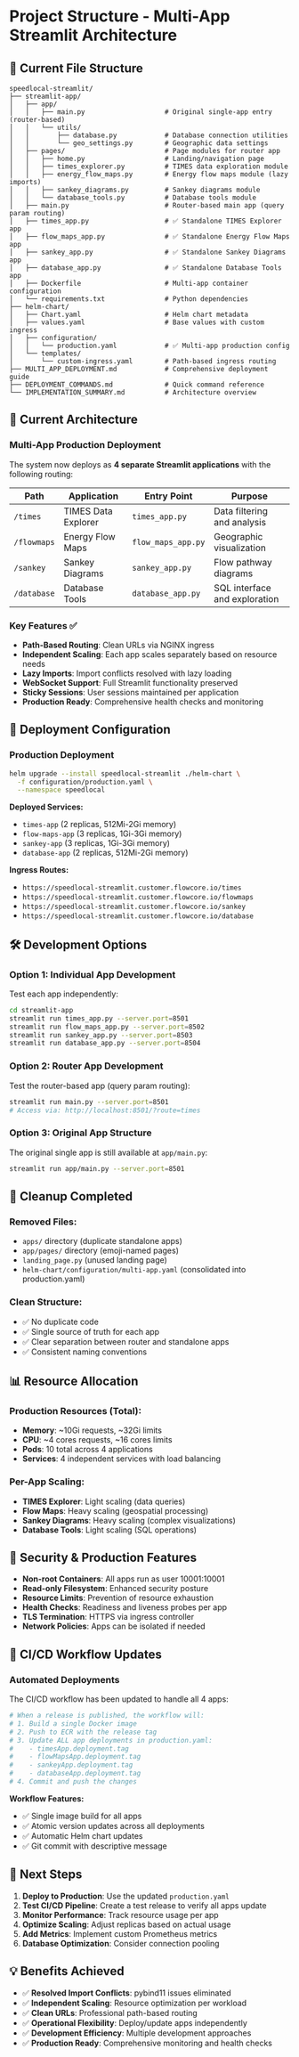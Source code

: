 # Project Structure - Multi-App Streamlit Architecture

## 📁 Current File Structure

```
speedlocal-streamlit/
├── streamlit-app/
│   ├── app/
│   │   ├── main.py                    # Original single-app entry (router-based)
│   │   └── utils/
│   │       ├── database.py            # Database connection utilities
│   │       └── geo_settings.py        # Geographic data settings
│   ├── pages/                         # Page modules for router app
│   │   ├── home.py                    # Landing/navigation page
│   │   ├── times_explorer.py          # TIMES data exploration module
│   │   ├── energy_flow_maps.py        # Energy flow maps module (lazy imports)
│   │   ├── sankey_diagrams.py         # Sankey diagrams module
│   │   └── database_tools.py          # Database tools module
│   ├── main.py                        # Router-based main app (query param routing)
│   ├── times_app.py                   # ✅ Standalone TIMES Explorer app
│   ├── flow_maps_app.py               # ✅ Standalone Energy Flow Maps app
│   ├── sankey_app.py                  # ✅ Standalone Sankey Diagrams app
│   ├── database_app.py                # ✅ Standalone Database Tools app
│   ├── Dockerfile                     # Multi-app container configuration
│   └── requirements.txt               # Python dependencies
├── helm-chart/
│   ├── Chart.yaml                     # Helm chart metadata
│   ├── values.yaml                    # Base values with custom ingress
│   ├── configuration/
│   │   └── production.yaml            # ✅ Multi-app production config
│   └── templates/
│       └── custom-ingress.yaml        # Path-based ingress routing
├── MULTI_APP_DEPLOYMENT.md            # Comprehensive deployment guide
├── DEPLOYMENT_COMMANDS.md             # Quick command reference
└── IMPLEMENTATION_SUMMARY.md          # Architecture overview
```

## 🚀 Current Architecture

### Multi-App Production Deployment
The system now deploys as **4 separate Streamlit applications** with the following routing:

| Path | Application | Entry Point | Purpose |
|------|-------------|-------------|---------|
| `/times` | TIMES Data Explorer | `times_app.py` | Data filtering and analysis |
| `/flowmaps` | Energy Flow Maps | `flow_maps_app.py` | Geographic visualization |
| `/sankey` | Sankey Diagrams | `sankey_app.py` | Flow pathway diagrams |
| `/database` | Database Tools | `database_app.py` | SQL interface and exploration |

### Key Features ✅
- **Path-Based Routing**: Clean URLs via NGINX ingress
- **Independent Scaling**: Each app scales separately based on resource needs
- **Lazy Imports**: Import conflicts resolved with lazy loading
- **WebSocket Support**: Full Streamlit functionality preserved
- **Sticky Sessions**: User sessions maintained per application
- **Production Ready**: Comprehensive health checks and monitoring

## 🔧 Deployment Configuration

### Production Deployment
```bash
helm upgrade --install speedlocal-streamlit ./helm-chart \
  -f configuration/production.yaml \
  --namespace speedlocal
```

**Deployed Services:**
- `times-app` (2 replicas, 512Mi-2Gi memory)
- `flow-maps-app` (3 replicas, 1Gi-3Gi memory) 
- `sankey-app` (3 replicas, 1Gi-3Gi memory)
- `database-app` (2 replicas, 512Mi-2Gi memory)

**Ingress Routes:**
- `https://speedlocal-streamlit.customer.flowcore.io/times`
- `https://speedlocal-streamlit.customer.flowcore.io/flowmaps`
- `https://speedlocal-streamlit.customer.flowcore.io/sankey`
- `https://speedlocal-streamlit.customer.flowcore.io/database`

## 🛠️ Development Options

### Option 1: Individual App Development
Test each app independently:
```bash
cd streamlit-app
streamlit run times_app.py --server.port=8501
streamlit run flow_maps_app.py --server.port=8502
streamlit run sankey_app.py --server.port=8503
streamlit run database_app.py --server.port=8504
```

### Option 2: Router App Development
Test the router-based app (query param routing):
```bash
streamlit run main.py --server.port=8501
# Access via: http://localhost:8501/?route=times
```

### Option 3: Original App Structure
The original single app is still available at `app/main.py`:
```bash
streamlit run app/main.py --server.port=8501
```

## 🧹 Cleanup Completed

### Removed Files:
- `apps/` directory (duplicate standalone apps)
- `app/pages/` directory (emoji-named pages)
- `landing_page.py` (unused landing page)
- `helm-chart/configuration/multi-app.yaml` (consolidated into production.yaml)

### Clean Structure:
- ✅ No duplicate code
- ✅ Single source of truth for each app
- ✅ Clear separation between router and standalone apps
- ✅ Consistent naming conventions

## 📊 Resource Allocation

### Production Resources (Total):
- **Memory**: ~10Gi requests, ~32Gi limits
- **CPU**: ~4 cores requests, ~16 cores limits  
- **Pods**: 10 total across 4 applications
- **Services**: 4 independent services with load balancing

### Per-App Scaling:
- **TIMES Explorer**: Light scaling (data queries)
- **Flow Maps**: Heavy scaling (geospatial processing)
- **Sankey Diagrams**: Heavy scaling (complex visualizations)
- **Database Tools**: Light scaling (SQL operations)

## 🔐 Security & Production Features

- **Non-root Containers**: All apps run as user 10001:10001
- **Read-only Filesystem**: Enhanced security posture
- **Resource Limits**: Prevention of resource exhaustion
- **Health Checks**: Readiness and liveness probes per app
- **TLS Termination**: HTTPS via ingress controller
- **Network Policies**: Apps can be isolated if needed

## 🔄 CI/CD Workflow Updates

### Automated Deployments
The CI/CD workflow has been updated to handle all 4 apps:

```yaml
# When a release is published, the workflow will:
# 1. Build a single Docker image
# 2. Push to ECR with the release tag
# 3. Update ALL app deployments in production.yaml:
#    - timesApp.deployment.tag
#    - flowMapsApp.deployment.tag
#    - sankeyApp.deployment.tag
#    - databaseApp.deployment.tag
# 4. Commit and push the changes
```

**Workflow Features:**
- ✅ Single image build for all apps
- ✅ Atomic version updates across all deployments
- ✅ Automatic Helm chart updates
- ✅ Git commit with descriptive message

## 🎯 Next Steps

1. **Deploy to Production**: Use the updated `production.yaml`
2. **Test CI/CD Pipeline**: Create a test release to verify all apps update
3. **Monitor Performance**: Track resource usage per app
4. **Optimize Scaling**: Adjust replicas based on actual usage
5. **Add Metrics**: Implement custom Prometheus metrics
6. **Database Optimization**: Consider connection pooling

## 💡 Benefits Achieved

- ✅ **Resolved Import Conflicts**: pybind11 issues eliminated
- ✅ **Independent Scaling**: Resource optimization per workload
- ✅ **Clean URLs**: Professional path-based routing
- ✅ **Operational Flexibility**: Deploy/update apps independently
- ✅ **Development Efficiency**: Multiple development approaches
- ✅ **Production Ready**: Comprehensive monitoring and health checks